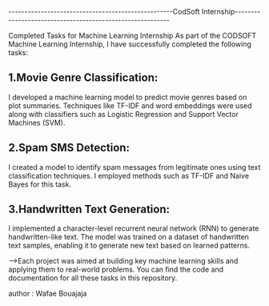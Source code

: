 ---------------------------------------------------CodSoft Internship----------------------------------------------------------


Completed Tasks for Machine Learning Internship
As part of the CODSOFT Machine Learning Internship, I have successfully completed the following tasks:

## 1.Movie Genre Classification: 
I developed a machine learning model to predict movie genres based on plot summaries.
Techniques like TF-IDF and word embeddings were used along with classifiers such as Logistic Regression and Support Vector Machines (SVM).

## 2.Spam SMS Detection:
I created a model to identify spam messages from legitimate ones using text classification techniques.
I employed methods such as TF-IDF and Naive Bayes for this task.

## 3.Handwritten Text Generation: 
I implemented a character-level recurrent neural network (RNN) to generate handwritten-like text. 
The model was trained on a dataset of handwritten text samples, enabling it to generate new text based on learned patterns.

-->Each project was aimed at building key machine learning skills and applying them to real-world problems. You can find the code 
and documentation for all these tasks in this repository.


author : Wafae Bouajaja